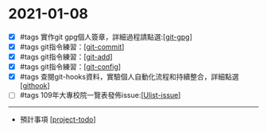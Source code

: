 # 2021-01-08

- [x] #tags 實作git gpg個人簽章，詳細過程請點選:[[git-gpg]]
- [x] #tags git指令練習：[[git-commit]]
- [x] #tags git指令練習：[[git-add]]
- [x] #tags git指令練習：[[git-config]]
- [x] #tags 查閱git-hooks資料，實驗個人自動化流程和持續整合，詳細點選[[githook]]
- [ ] #tags 109年大專校院一覽表發佈issue:[[Ulist-issue]]

----
- 預計事項 [[project-todo]]

[//begin]: # "Autogenerated link references for markdown compatibility"
[git-gpg]: ../git/git-gpg.md "Git Gpg"
[git-commit]: ../git/git-commit.md "Git Commit"
[git-add]: ../git/git-add.md "Git Add"
[git-config]: ../git/git-config.md "Git Config"
[githook]: ../git/githook.md "git hook"
[Ulist-issue]: ../Ulist/ulist-issue/ulist-issue.md "Ulist Issue"
[project-todo]: project-todo.md "Project Todo"
[//end]: # "Autogenerated link references"